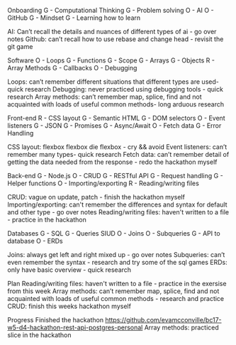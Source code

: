 Onboarding 
G - Computational Thinking
G - Problem solving
O - AI 
O - GitHub
G - Mindset 
G - Learning how to learn 

AI: Can’t recall the details and nuances of different types of ai - go over notes
Github: can’t recall how to use rebase and change head - revisit the git game

Software
O - Loops
G - Functions
G - Scope
G - Arrays
G - Objects
R - Array Methods
G - Callbacks
O - Debugging

Loops: can’t remember different situations that different types are used- quick research 
Debugging: never practiced using debugging tools - quick research 
Array methods: can’t remember map, splice, find and not acquainted with loads of useful common methods- long arduous research 

Front-end
R - CSS layout
G - Semantic HTML
G - DOM selectors
O - Event listeners
G - JSON
G - Promises
G - Async/Await
O - Fetch data
G - Error Handling

CSS layout: flexbox flexbox die flexbox - cry && avoid
Event listeners: can’t remember many types- quick research 
Fetch data: can’t remember detail of getting the data needed from the response - redo the hackathon myself

Back-end
G - Node.js
O - CRUD 
G - RESTful API
G - Request handling
G - Helper functions
O - Importing/exporting
R - Reading/writing files

CRUD: vague on update, patch - finish the hackathon myself
Importing/exporting: can't remember the differences and syntax for default and other type - go over notes
Reading/writing files: haven't written to a file - practice in the hackathon

Databases
G - SQL
G - Queries SIUD
O - Joins
O - Subqueries
G - API to database
O - ERDs

Joins: always get left and right mixed up - go over notes
Subqueries: can’t even remember the syntax - research and try some of the sql games
ERDs: only have basic overview  - quick research 

Plan
Reading/writing files: haven't written to a file - practice in the exersise from this week
Array methods: can’t remember map, splice, find and not acquainted with loads of useful common methods - research and practice
CRUD: finish this weeks hackathon myself

Progress
Finished the hackathon 
https://github.com/evamcconville/bc17-w5-d4-hackathon-rest-api-postgres-personal
Array methods: practiced slice in the hackathon